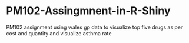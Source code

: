 # PM102-Assingmnent-in-R-Shiny
PM102 assignment using wales gp data to visualize top five drugs as per cost and quantity and visualize asthma rate 
